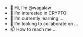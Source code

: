 - 👋 Hi, I’m @wagalaw
- 👀 I’m interested in CRYPTO
- 🌱 I’m currently learning ...
- 💞️ I’m looking to collaborate on ...
- 📫 How to reach me ...

<!---
wagalaw/wagalaw is a ✨ special ✨ repository because its `README.md` (this file) appears on your GitHub profile.
You can click the Preview link to take a look at your changes.
--->
